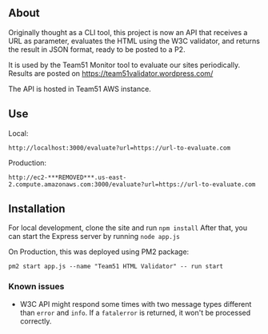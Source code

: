 
## About

Originally thought as a CLI tool, this project is now an API that receives a URL as parameter, evaluates the HTML using the W3C validator, and returns the result in JSON format, ready to be posted to a P2.

It is used by the Team51 Monitor tool to evaluate our sites periodically. Results are posted on https://team51validator.wordpress.com/

The API is hosted in Team51 AWS instance.

## Use

Local:
```
http://localhost:3000/evaluate?url=https://url-to-evaluate.com
```

Production:
```
http://ec2-***REMOVED***.us-east-2.compute.amazonaws.com:3000/evaluate?url=https://url-to-evaluate.com
```

## Installation

For local development, clone the site and run `npm install`
After that, you can start the Express server by running `node app.js`

On Production, this was deployed using PM2 package:
```
pm2 start app.js --name "Team51 HTML Validator" -- run start
```

 ### Known issues
 - W3C API might respond some times with two message types different than `error` and `info`. If a `fatalerror` is returned, it won't be processed correctly.